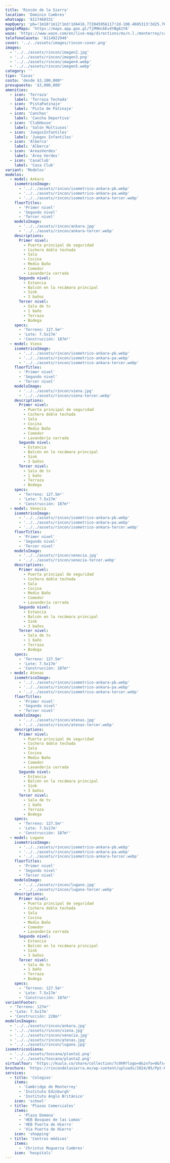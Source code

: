 ```yaml
---
title: 'Rincón de la Sierra'
location: 'Dominio Cumbres'
whatsapp: '8117460331'
mapQuery: 'pb=!1m18!1m12!1m3!1d4416.772045956117!2d-100.4605313!3d25.7604521!2m3!1f0!2f0!3f0!3m2!1i1024!2i768!4f13.1!3m3!1m2!1s0x86629a1fa4885ea7%3A0x63b77e1f02597200!2sCaseta%20Dominio%20Cumbres!5e1!3m2!1sen!2sus!4v1728403661746!5m2!1sen!2sus'
googleMaps: 'https://maps.app.goo.gl/TjM9Hc6Ev4YBg61YA'
waze: 'https://www.waze.com/en/live-map/directions/mx/n.l./monterrey/caseta-dominio-cumbres?place=ChIJp16IpB-aYoYRAHJZAh9-t2M'
telefonoCaseta: '8114922940'
cover: '../../assets/images/rincon-cover.png'
images:
  - '../../assets/rincon/imagen2.jpg'
  - '../../assets/rincon/imagen3.png'
  - '../../assets/rincon/imagen4.webp'
  - '../../assets/rincon/imagen5.webp'
category: ''
tipo: 'Casas'
costo: 'desde $3,100,000*'
presupuesto: '$3,000,000'
amenities:
  - icon: 'Terraza'
    label: 'Terraza Techada'
  - icon: 'PistaPatinaje'
    label: 'Pista de Patinaje'
  - icon: 'Canchas'
    label: 'Cancha Deportiva'
  - icon: 'ClubHouse'
    label: 'Salón Multiusos'
  - icon: 'JuegosInfantiles'
    label: 'Juegos Infantiles'
  - icon: 'Alberca'
    label: 'Alberca'
  - icon: 'AreasVerdes'
    label: 'Área Verdes'
  - icon: 'CasaClub'
    label: 'Casa Club'
variant: 'Modelos'
modelos:
  - model: Ankara
    isometricoImage:
      - '../../assets/rincon/isometrico-ankara-pb.webp'
      - '../../assets/rincon/isometrico-ankara-pa.webp'
      - '../../assets/rincon/isometrico-ankara-tercer.webp'
    floorTitles:
      - 'Primer nivel'
      - 'Segundo nivel'
      - 'Tercer nivel'
    modeloImage:
      - '../../assets/rincon/ankara.jpg'
      - '../../assets/rincon/ankara-tercer.webp'
    descriptions:
      Primer nivel:
        - Puerta principal de seguridad
        - Cochera doble techada
        - Sala
        - Cocina
        - Medio Baño
        - Comedor
        - Lavandería cerrada
      Segundo nivel:
        - Estancia
        - Balcón en la recámara principal
        - Sink
        - 3 baños
      Tercer nivel:
        - Sala de tv
        - 1 baño
        - Terraza
        - Bodega
    specs:
      - 'Terreno: 127.5m²'
      - 'Lote: 7.5x17m'
      - 'Construcción: 187m²'
  - model: Viena
    isometricoImage:
      - '../../assets/rincon/isometrico-ankara-pb.webp'
      - '../../assets/rincon/isometrico-ankara-pa.webp'
      - '../../assets/rincon/isometrico-ankara-tercer.webp'
    floorTitles:
      - 'Primer nivel'
      - 'Segundo nivel'
      - 'Tercer nivel'
    modeloImage:
      - '../../assets/rincon/viena.jpg'
      - '../../assets/rincon/viena-tercer.webp'
    descriptions:
      Primer nivel:
        - Puerta principal de seguridad
        - Cochera doble techada
        - Sala
        - Cocina
        - Medio Baño
        - Comedor
        - Lavandería cerrada
      Segundo nivel:
        - Estancia
        - Balcón en la recámara principal
        - Sink
        - 3 baños
      Tercer nivel:
        - Sala de tv
        - 1 baño
        - Terraza
        - Bodega
    specs:
      - 'Terreno: 127.5m²'
      - 'Lote: 7.5x17m'
      - 'Construcción: 187m²'
  - model: Venecia
    isometricoImage:
      - '../../assets/rincon/isometrico-ankara-pb.webp'
      - '../../assets/rincon/isometrico-ankara-pa.webp'
      - '../../assets/rincon/isometrico-ankara-tercer.webp'
    floorTitles:
      - 'Primer nivel'
      - 'Segundo nivel'
      - 'Tercer nivel'
    modeloImage:
      - '../../assets/rincon/venecia.jpg'
      - '../../assets/rincon/venecia-tercer.webp'
    descriptions:
      Primer nivel:
        - Puerta principal de seguridad
        - Cochera doble techada
        - Sala
        - Cocina
        - Medio Baño
        - Comedor
        - Lavandería cerrada
      Segundo nivel:
        - Estancia
        - Balcón en la recámara principal
        - Sink
        - 3 baños
      Tercer nivel:
        - Sala de tv
        - 1 baño
        - Terraza
        - Bodega
    specs:
      - 'Terreno: 127.5m²'
      - 'Lote: 7.5x17m'
      - 'Construcción: 187m²'
  - model: Atenas
    isometricoImage:
      - '../../assets/rincon/isometrico-ankara-pb.webp'
      - '../../assets/rincon/isometrico-ankara-pa.webp'
      - '../../assets/rincon/isometrico-ankara-tercer.webp'
    floorTitles:
      - 'Primer nivel'
      - 'Segundo nivel'
      - 'Tercer nivel'
    modeloImage:
      - '../../assets/rincon/atenas.jpg'
      - '../../assets/rincon/atenas-tercer.webp'
    descriptions:
      Primer nivel:
        - Puerta principal de seguridad
        - Cochera doble techada
        - Sala
        - Cocina
        - Medio Baño
        - Comedor
        - Lavandería cerrada
      Segundo nivel:
        - Estancia
        - Balcón en la recámara principal
        - Sink
        - 3 baños
      Tercer nivel:
        - Sala de tv
        - 1 baño
        - Terraza
        - Bodega
    specs:
      - 'Terreno: 127.5m²'
      - 'Lote: 7.5x17m'
      - 'Construcción: 187m²'
  - model: Lugano
    isometricoImage:
      - '../../assets/rincon/isometrico-ankara-pb.webp'
      - '../../assets/rincon/isometrico-ankara-pa.webp'
      - '../../assets/rincon/isometrico-ankara-tercer.webp'
    floorTitles:
      - 'Primer nivel'
      - 'Segundo nivel'
      - 'Tercer nivel'
    modeloImage:
      - '../../assets/rincon/lugano.jpg'
      - '../../assets/rincon/lugano-tercer.webp'
    descriptions:
      Primer nivel:
        - Puerta principal de seguridad
        - Cochera doble techada
        - Sala
        - Cocina
        - Medio Baño
        - Comedor
        - Lavandería cerrada
      Segundo nivel:
        - Estancia
        - Balcón en la recámara principal
        - Sink
        - 3 baños
      Tercer nivel:
        - Sala de tv
        - 1 baño
        - Terraza
        - Bodega
    specs:
      - 'Terreno: 127.5m²'
      - 'Lote: 7.5x17m'
      - 'Construcción: 187m²'
variantFooter:
  - 'Terreno: 127m²'
  - 'Lote: 7.5x17m'
  - 'Construcción: 228m²'
modelosImages:
  - '../../assets/rincon/ankara.jpg'
  - '../../assets/rincon/viena.jpg'
  - '../../assets/rincon/venecia.jpg'
  - '../../assets/rincon/atenas.jpg'
  - '../../assets/rincon/lugano.jpg'
isometricosSiena:
  - '../../assets/toscana/planta1.png'
  - '../../assets/toscana/planta2.png'
virtualTour: 'https://kuula.co/share/collection/7c9hM?logo=0&info=0&fs=1&vr=1&sd=1&initload=0&thumbs=1'
brochure: 'https://rincondelasierra.mx/wp-content/uploads/2024/05/Ppt-RDLS-2024.pdf'
services:
  - title: 'Colegios'
    items:
      - 'Cambridge de Monterrey'
      - 'Instituto Edinburgh'
      - 'Instituto Anglo Británico'
    icon: 'school'
  - title: 'Plazas Comerciales'
    items:
      - 'Plaza Domena'
      - 'HEB Bosques de las Lomas'
      - 'HEB Puerta de Hierro'
      - 'Vía Puerta de Hierro'
    icon: 'shopping'
  - title: 'Centros médicos'
    items:
      - 'Christus Muguerza Cumbres'
    icon: 'hospitals'
---
```

